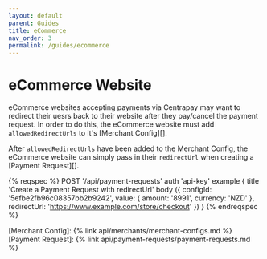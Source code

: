 ```yaml
---
layout: default
parent: Guides
title: eCommerce
nav_order: 3
permalink: /guides/ecommerce
---
```


# eCommerce Website

eCommerce websites accepting payments via Centrapay may want to redirect their uesrs back to their website after they pay/cancel the payment request. In order to do this, the eCommerce website must add `allowedRedirectUrls` to it's [Merchant Config][].

After `allowedRedirectUrls` have been added to the Merchant Config, the eCommerce website can simply pass in their `redirectUrl` when creating a [Payment Request][].


{% reqspec %}
  POST '/api/payment-requests'
  auth 'api-key'
  example {
    title 'Create a Payment Request with redirectUrl'
    body ({
      configId: '5efbe2fb96c08357bb2b9242',
      value: { amount: '8991', currency: 'NZD' },
      redirectUrl: 'https://www.example.com/store/checkout'
    })
  }
{% endreqspec %}


[Merchant Config]: {% link api/merchants/merchant-configs.md %}
[Payment Request]: {% link api/payment-requests/payment-requests.md %}
